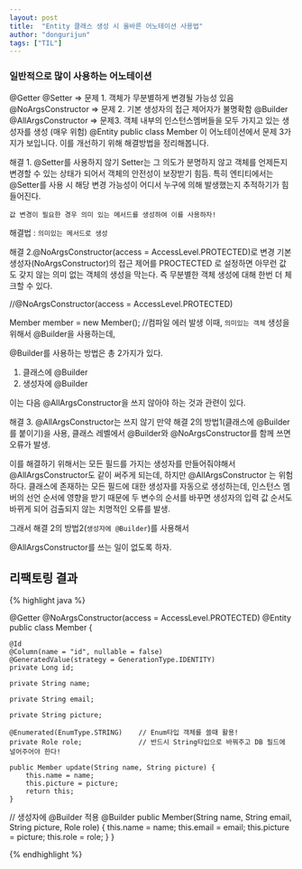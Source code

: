 ```yaml
---
layout: post
title:  "Entity 클래스 생성 시 올바른 어노테이션 사용법"
author: "dongurijun"
tags: ["TIL"]
---
```



### 일반적으로 많이 사용하는 어노테이션

@Getter
@Setter => 문제 1. 객체가 무분별하게 변경될 가능성 있음
@NoArgsConstructor => 문제 2. 기본 생성자의 접근 제어자가 불명확함
@Builder
@AllArgsConstructor => 문제3. 객체 내부의 인스턴스멤버들을 모두 가지고 있는 생성자를 생성 (매우 위험)
@Entity
public class Member
이 어노테이션에서 문제 3가지가 보입니다. 이를 개선하기 위해 해결방법을 정리해봅니다.

해결 1. @Setter를 사용하지 않기
Setter는 그 의도가 분명하지 않고 객체를 언제든지 변경할 수 있는 상태가 되어서 객체의 안전성이 보장받기 힘듬. 
특히 엔티티에서는 @Setter를 사용 시 해당 변경 가능성이 어디서 누구에 의해 발생했는지 추적하기가 힘들어진다.

    값 변경이 필요한 경우 의미 있는 메서드를 생성하여 이를 사용하자!

해결법 : `의미있는 메서드로 생성`


해결 2.@NoArgsConstructor(access = AccessLevel.PROTECTED)로 변경
기본 생성자(NoArgsConstructor)의 접근 제어를 PROCTECTED 로 설정하면
아무런 값도 갖지 않는 의미 없는 객체의 생성을 막는다.
즉 무분별한 객체 생성에 대해 한번 더 체크할 수 있다.

//@NoArgsConstructor(access = AccessLevel.PROTECTED)

Member member = new Member(); //컴파일 에러 발생
이때, `의미있는 객체` 생성을 위해서 @Builder을 사용하는데,

@Builder를 사용하는 방법은 총 2가지가 있다.
1) 클래스에 @Builder
2) 생성자에 @Builder

이는 다음 @AllArgsConstructor을 쓰지 않아야 하는 것과 관련이 있다.

해결 3. @AllArgsConstructor는 쓰지 않기
만약 해결 2의 방법1(클래스에 @Builder를 붙이기)을 사용,
클래스 레벨에서 @Builder와 @NoArgsConstructor를 함께 쓰면 오류가 발생.

이를 해결하기 위해서는 모든 필드를 가지는 생성자를 만들어줘야해서
@AllArgsConstructor도 같이 써주게 되는데, 하지만 @AllArgsConstructor 는 위험하다.
클래스에 존재하는 모든 필드에 대한 생성자를 자동으로 생성하는데, 
인스턴스 멤버의 선언 순서에 영향을 받기 때문에
두 변수의 순서를 바꾸면 생성자의 입력 값 순서도 바뀌게 되어 검출되지 않는 치명적인 오류를 발생.

그래서
해결 2의 방법2(`생성자에 @Builder`)를 사용해서

@AllArgsConstructor를 쓰는 일이 없도록 하자.


## 리팩토링 결과


{% highlight java %}

@Getter
@NoArgsConstructor(access = AccessLevel.PROTECTED)
@Entity
public class Member {

    @Id
    @Column(name = "id", nullable = false)
    @GeneratedValue(strategy = GenerationType.IDENTITY)
    private Long id;

    private String name;

    private String email;

    private String picture;

    @Enumerated(EnumType.STRING)	// Enum타입 객체를 쓸때 활용!
    private Role role;              // 반드시 String타입으로 바꿔주고 DB 필드에 널어주어야 한다! 

    public Member update(String name, String picture) {
        this.name = name;
        this.picture = picture;
        return this;
    }

// 생성자에 @Builder 적용
    @Builder
    public Member(String name, String email, String picture, Role role) {
        this.name = name;
        this.email = email;
        this.picture = picture;
        this.role = role;
    }
}

{% endhighlight %}